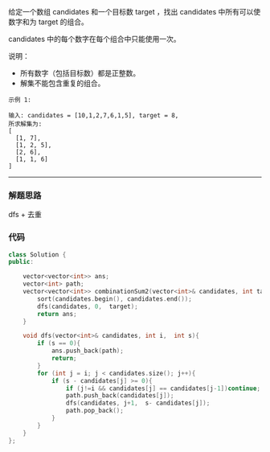 给定一个数组 candidates 和一个目标数 target ，找出 candidates 中所有可以使数字和为 target 的组合。

candidates 中的每个数字在每个组合中只能使用一次。

说明：

- 所有数字（包括目标数）都是正整数。
- 解集不能包含重复的组合。 

```case
示例 1:

输入: candidates = [10,1,2,7,6,1,5], target = 8,
所求解集为:
[
  [1, 7],
  [1, 2, 5],
  [2, 6],
  [1, 1, 6]
]
```

---

### 解题思路

dfs + 去重

### 代码

```cpp
class Solution {
public:

    vector<vector<int>> ans;
    vector<int> path;
    vector<vector<int>> combinationSum2(vector<int>& candidates, int target) {
        sort(candidates.begin(), candidates.end());
        dfs(candidates, 0,  target);
        return ans;
    }

    void dfs(vector<int>& candidates, int i,  int s){
        if (s == 0){
            ans.push_back(path);
            return;
        }
        for (int j = i; j < candidates.size(); j++){
            if (s - candidates[j] >= 0){
                if (j!=i && candidates[j] == candidates[j-1])continue; // 去重；只取重复元素的第一个
                path.push_back(candidates[j]);
                dfs(candidates, j+1,  s- candidates[j]);
                path.pop_back();
            }
        }
    }
};
```
